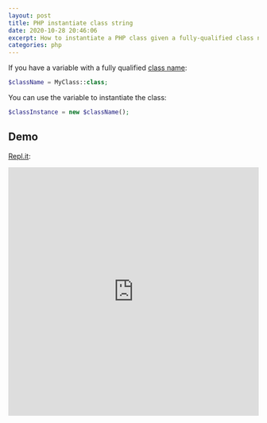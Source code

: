 ```yaml
---
layout: post
title: PHP instantiate class string
date: 2020-10-28 20:46:06
excerpt: How to instantiate a PHP class given a fully-qualified class name.
categories: php
---
```


If you have a variable with a fully qualified [class name](https://www.php.net/manual/en/migration55.new-features.php#migration55.new-features.class-name):

```php
$className = MyClass::class;
```

You can use the variable to instantiate the class:

```php
$classInstance = new $className();
```

## Demo

[Repl.it](https://repl.it/@remarkablemark/PHP-instantiate-class-string):

<iframe height="500px" width="100%" src="https://repl.it/@remarkablemark/PHP-instantiate-class-string?lite=true" scrolling="no" frameborder="no" allowtransparency="true" allowfullscreen="true" sandbox="allow-forms allow-pointer-lock allow-popups allow-same-origin allow-scripts allow-modals"></iframe>
